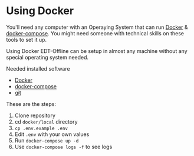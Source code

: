 # Using Docker

You'll need any computer with an Operaying System that can run [Docker](https://www.docker.com/) & [docker-compose](https://docs.docker.com/get-started/08\_using\_compose/). You might need someone with technical skills on these tools to set it up.

Using Docker EDT-Offline can be setup in almost any machine without any special operating system needed.

Needed installed software

* [Docker](https://www.docker.com/)
* [docker-compose](https://docs.docker.com/get-started/08\_using\_compose/)
* [git](https://git-scm.com/downloads)

These are the steps:

1. Clone repository
2. cd `docker/local` directory
3. `cp .env.example .env`
4. Edit `.env` with your own values
5. Run `docker-compose up -d`
6. Use `docker-compose logs -f` to see logs

